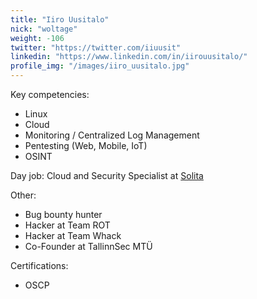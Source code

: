 ```yaml
---
title: "Iiro Uusitalo"
nick: "woltage"
weight: -106
twitter: "https://twitter.com/iiuusit"
linkedin: "https://www.linkedin.com/in/iirouusitalo/"
profile_img: "/images/iiro_uusitalo.jpg"
---
```


Key competencies:
* Linux
* Cloud
* Monitoring / Centralized Log Management
* Pentesting (Web, Mobile, IoT)
* OSINT


Day job: Cloud and Security Specialist  at [Solita](https://www.solita.fi)

Other:
* Bug bounty hunter
* Hacker at Team ROT
* Hacker at Team Whack
* Co-Founder at TallinnSec MTÜ

Certifications:
* OSCP
